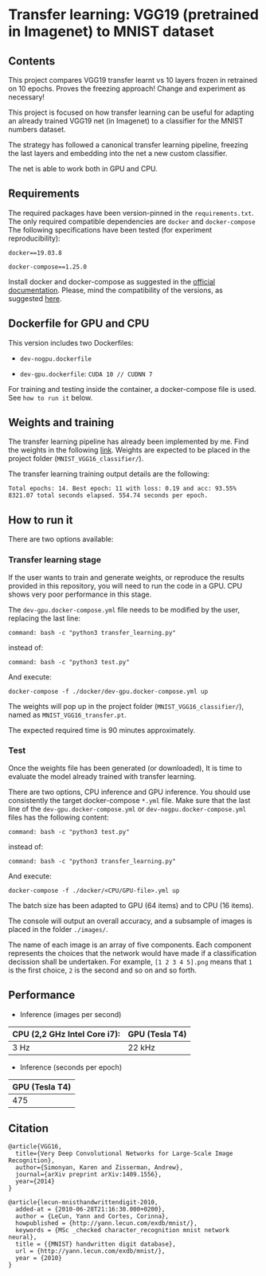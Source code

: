 # Transfer learning: VGG19 (pretrained in Imagenet) to MNIST dataset


## Contents

This project compares VGG19 transfer learnt vs 10 layers frozen in retrained on 10 epochs. Proves the freezing approach! Change and experiment as necessary!

This project is focused on how transfer learning can be useful for adapting an already trained VGG19 net (in Imagenet) to a classifier for the MNIST numbers dataset. 

The strategy has followed a canonical transfer learning pipeline, freezing the last layers and embedding into the net a new custom classifier. 

The net is able to work both in GPU and CPU. 



## Requirements

The required packages have been version-pinned in the `requirements.txt`.
The only required compatible dependencies are `docker` and `docker-compose` The following specifications have been tested (for experiment reproducibility):

`docker==19.03.8`

`docker-compose==1.25.0`

Install docker and docker-compose as suggested in the [official documentation](https://docs.docker.com/compose/install/).
Please, mind the compatibility of the versions, as suggested [here](https://docs.docker.com/compose/compose-file/). 

## Dockerfile for GPU and CPU

This version includes two Dockerfiles: 

- `dev-nogpu.dockerfile`

- `dev-gpu.dockerfile`: `CUDA 10 // CUDNN 7`

For training and testing inside the container, a docker-compose file is used. See `how to run it` below.


## Weights and training

The transfer learning pipeline has already been implemented by me. Find the weights in the following [link](https://drive.google.com/file/d/1VUaJSDC0C7ZzT_eAioyirjhxL1RALtkO/view?usp=sharing). 
Weights are expected to be placed in the project folder (`MNIST_VGG16_classifier/`).

The transfer learning training output details are the following: 

    Total epochs: 14. Best epoch: 11 with loss: 0.19 and acc: 93.55%
    8321.07 total seconds elapsed. 554.74 seconds per epoch.


## How to run it

There are two options available:

### Transfer learning stage

If the user wants to train and generate weights, or reproduce the results provided in this repository, you will need to run the code in a GPU. CPU shows very poor performance in this stage. 

The `dev-gpu.docker-compose.yml` file needs to be modified by the user, replacing the last line:

    command: bash -c "python3 transfer_learning.py"

instead of:

    command: bash -c "python3 test.py"

And execute: 

    docker-compose -f ./docker/dev-gpu.docker-compose.yml up

The weights will pop up in the project folder (`MNIST_VGG16_classifier/`), named as `MNIST_VGG16_transfer.pt`.

The expected required time is 90 minutes approximately. 

### Test 

Once the weights file has been generated (or downloaded), It is time to evaluate the model already trained with transfer learning.

There are two options, CPU inference and GPU inference. You should use consistently the target docker-compose `*.yml` file.
Make sure that the last line of the `dev-gpu.docker-compose.yml` or `dev-nogpu.docker-compose.yml` files has the following content: 

    command: bash -c "python3 test.py"

instead of:

    command: bash -c "python3 transfer_learning.py"

And execute: 

    docker-compose -f ./docker/<CPU/GPU-file>.yml up

The batch size has been adapted to GPU (64 items) and to CPU (16 items).

The console will output an overall accuracy, and a subsample of images is placed in the folder `./images/`.

The name of each image is an array of five components. Each component represents the choices that the network would have made if a classification decission shall be undertaken. 
For example, `[1 2 3 4 5].png` means that `1` is the first choice, `2` is the second and so on and so forth.

## Performance

- Inference (images per second)

| CPU (2,2 GHz Intel Core i7):  | GPU (Tesla T4) |
| ------------- | ------------- |
| 3 Hz  | 22 kHz  |

- Inference (seconds per epoch)

| GPU (Tesla T4) |
| ------------- |
| 475 |

## Citation

    @article{VGG16,
      title={Very Deep Convolutional Networks for Large-Scale Image Recognition},
      author={Simonyan, Karen and Zisserman, Andrew},
      journal={arXiv preprint arXiv:1409.1556},
      year={2014}
    }
    
    @article{lecun-mnisthandwrittendigit-2010,
      added-at = {2010-06-28T21:16:30.000+0200},
      author = {LeCun, Yann and Cortes, Corinna},
      howpublished = {http://yann.lecun.com/exdb/mnist/},
      keywords = {MSc _checked character_recognition mnist network neural},
      title = {{MNIST} handwritten digit database},
      url = {http://yann.lecun.com/exdb/mnist/},
      year = {2010}
    }
